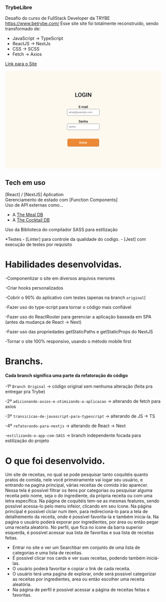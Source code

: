 ### TrybeLibre

Desafio do curso de FullStack Developer da TRYBE https://www.betrybe.com/
Esse site site foi totalmente reconstruido, sendo transformado de:
 - JavaScript -> TypeScript
 - ReactJS -> NextJs
 - CSS -> SCSS
 - Fetch -> Axios

[Link para o Site](https://recipes-app-lemon.vercel.app/)

![plot](./src/images/recipesPreview.png)

## Tech em uso

[React] / [NextJS] Aplication </br>
Gerenciamento de estado com [Function Components] </br>
Uso de API externas como...
  - A [The Meal DB](https://www.themealdb.com/api.php)
  - A [The Cocktail DB](https://www.thecocktaildb.com/api.php)

Uso da Biblioteca do compilador SASS para estilização

  *Testes
    - [Linter] para controle da qualidade do codigo.
    - [Jest] com execução de testes por requisito

# Habilidades desenvolvidas.

-Componentizar o site em diversos arquivos menores </br>

-Criar hooks personalizados </br>

-Cobrir o 90% do aplicativo com testes (apenas na branch `original`)</br>

-Fazer uso do type-script para tornar o código mais confiável </br>

-Fazer uso do ReactRouter para gerenciar a aplicação baseada em SPA (antes da mudança de React -> Next)</br>

-Fazer uso das propriedades getStaticPaths e getStaticProps do NextJS </br>

-Tornar o site 100% responsivo, usando o método mobile first </br>

# Branchs.

#### Cada branch significa uma parte da refatoração do código
-1º `Branch Original` -> código original sem nenhuma alteração (feita pra entregar pra Trybe) </br>

-2º `adicionando-axios-e-otimizando-a-aplicacao` -> alterando de fetch para axios </br>

-3º `transicicao-de-javascript-para-typescript` -> alterando de JS -> TS</br>

-4º `refatorando-para-nextjs` -> alterando de React -> Next </br>

-`estilizando-o-app-com-SASS` -> branch independente focada para estilização do projeto</br>


# O que foi desenvolvido.

Um site de receitas, no qual se pode pesquisar tanto coquitéis quanto pratos de comida, nele você primeiramente vai logar seu usuário, e entrando na pagina principal, várias receitas de comida irão aparecer. Nessa tela é possível filtrar os itens por categorias ou pesquisar alguma receita pelo nome, seja o do ingrediente, da própria receita ou com uma letra específica. Na página de coquitéis tem-se as mesmas features, sendo possível acessa-lo pelo menu infeior, clicando em seu ícone. Na página principal é possível clciar num item, para redirecioná-lo para a tela de detalhemento da receita, onde é possível favorita-la e também inicia-la. Na pagina o usuário poderá exporar por ingredientes, por área ou então pegar uma receita aleatório. No perfil, que fica no ícone da barra superior esquerda, é possível acessar sua lista de favoritas e sua lista de receitas feitas.

  - Entrar no site e ver um Searchbar em conjunto de uma lista de categorias e uma lista de receitas.
  - É possível clicar nos cards e ver suas receitas, podendo também iniciá-las.
  - O usuário poderá favoritar e copiar o link de cada receita.
  - O usuário terá uma pagina de explorar, onde será possível categorizar as receitas por ingredientes, area ou então escolher uma receita aleatória.
  - Na página de perfil é possível acessar a página de receitas feitas e favoritas.
